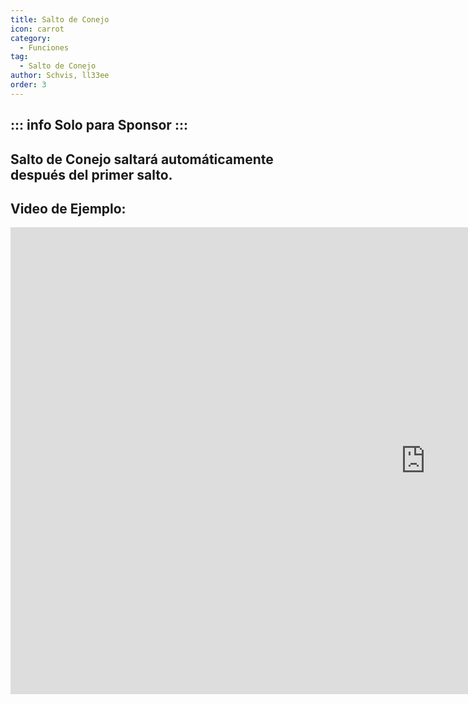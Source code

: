 ```yaml
---
title: Salto de Conejo
icon: carrot
category:
  - Funciones
tag:
  - Salto de Conejo
author: Schvis, ll33ee
order: 3
---
```

::: info Solo para Sponsor
:::
---
## Salto de Conejo saltará automáticamente después del primer salto.

## Video de Ejemplo:

<div class="iframe-container"><iframe width="1328" height="747" src="https://www.youtube.com/embed/Gh2GX23E6dw?list=PL5eI1Tb64p56g27qfYk7VuFTz4FK6YrKa" title="Korepi - Bunnyhop (Sponsor)" frameborder="0" allow="accelerometer; autoplay; clipboard-write; encrypted-media; gyroscope; picture-in-picture; web-share" referrerpolicy="strict-origin-when-cross-origin" allowfullscreen></iframe></div>
